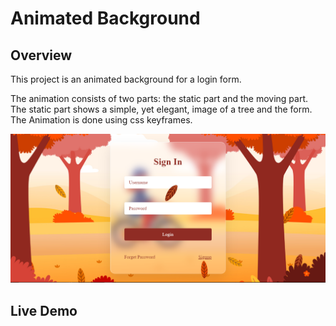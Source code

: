 # Animated Background

## Overview

This project is an animated background for a login form.

The animation consists of two parts: the static part and the moving part. The static part shows a simple, yet elegant, image of a tree and the form.
The Animation is done using css keyframes.

![Animated Background](./assets/images/animatedbg.png "animated background")

## Live Demo
